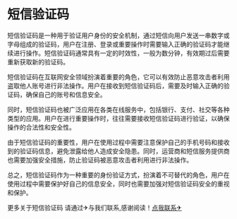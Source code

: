 # 短信验证码

短信验证码是一种用于验证用户身份的安全机制，通过短信向用户发送一串数字或字母组成的验证码，用户在注册、登录或重要操作时需要输入正确的验证码才能继续进行操作。短信验证码通常具有一定的时效性，一般为数分钟，有效期过后需要重新获取新的验证码。

短信验证码在互联网安全领域扮演着重要的角色，它可以有效防止恶意攻击者利用盗取他人账号进行非法操作。用户在接收到短信验证码后，需要及时输入正确的验证码，确保自己的账号和信息安全。

同时，短信验证码也被广泛应用在各类在线服务中，包括银行、支付、社交等各种类型的应用。用户在进行重要操作时，往往需要接收短信验证码进行验证，以确保操作的合法性和安全性。

由于短信验证码的重要性，用户在使用过程中需要注意保护自己的手机号码和接收到的验证码信息，避免泄露给他人造成安全隐患。同时，运营商和短信服务提供商也需要加强安全措施，防止验证码被恶意攻击者利用进行非法操作。

总之，短信验证码作为一种重要的身份验证方式，扮演着不可替代的角色，用户在使用过程中需要保护好自己的信息安全，同时也需要加强对短信验证码安全的重视和保护。

更多关于短信验证码 请通过✈与我们联系,感谢阅读！[点我联系✈](https://news.k02.cc)